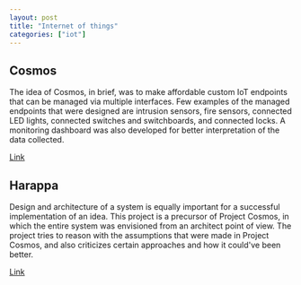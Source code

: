 ```yaml
---
layout: post
title: "Internet of things"
categories: ["iot"]
---
```


Cosmos
------

The idea of Cosmos, in brief, was to make affordable custom IoT endpoints that can be managed via multiple interfaces. Few examples of the managed endpoints that were designed are intrusion sensors, fire sensors, connected LED lights, connected switches and switchboards, and connected locks. A monitoring dashboard was also developed for better interpretation of the data collected.

[Link](/projects/iot/2017/11/02/00-cosmos.html)

Harappa
-------

Design and architecture of a system is equally important for a successful implementation of an idea. This project is a precursor of Project Cosmos, in which the entire system was envisioned from an architect point of view. The project tries to reason with the assumptions that were made in Project Cosmos, and also criticizes certain approaches and how it could've been better.

[Link](/projects/iot/2018/12/02/00-harappa.html)